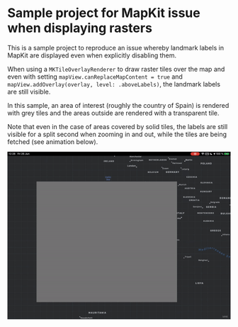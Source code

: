 # Sample project for MapKit issue when displaying rasters

This is a sample project to reproduce an issue whereby landmark labels in MapKit are displayed even when explicitly disabling them.

When using a `MKTileOverlayRenderer` to draw raster tiles over the map and even with setting `mapView.canReplaceMapContent = true` and `mapView.addOverlay(overlay, level: .aboveLabels)`, the landmark labels are still visible.

In this sample, an area of interest (roughly the country of Spain) is rendered with grey tiles and the areas outside are rendered with a transparent tile.

Note that even in the case of areas covered by solid tiles, the labels are still visible for a split second when zooming in and out, while the tiles are being fetched (see animation below).

![mapkit_tiles_seethrough_labels](./mapkit_tiles_seethrough_labels.gif)